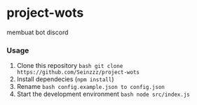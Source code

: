 # project-wots
membuat bot discord 

### Usage
1. Clone this repository
    ```bash git clone https://github.com/Seinzzz/project-wots ```
2. Install dependecies (`npm install`)
3. Rename ```bash config.example.json to config.json ``` 
4. Start the development environment
    ```bash node src/index.js ```